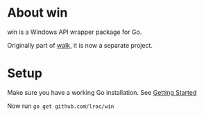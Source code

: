 About win
=========

win is a Windows API wrapper package for Go.

Originally part of [walk](https://github.com/lxn/walk), it is now a separate
project.

Setup
=====

Make sure you have a working Go installation.
See [Getting Started](http://golang.org/doc/install.html)

Now run `go get github.com/lroc/win`
